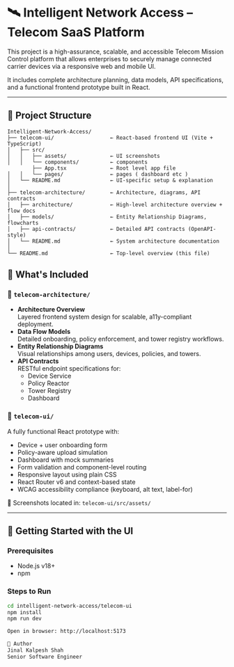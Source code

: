 # 🛰️ Intelligent Network Access – Telecom SaaS Platform

This project is a high-assurance, scalable, and accessible Telecom Mission Control platform that allows enterprises to securely manage connected carrier devices via a responsive web and mobile UI.

It includes complete architecture planning, data models, API specifications, and a functional frontend prototype built in React.

---

## 📁 Project Structure

```
Intelligent-Network-Access/
├── telecom-ui/                  ← React-based frontend UI (Vite + TypeScript)
│   ├── src/
│   │   ├── assets/              ← UI screenshots
│   │   └── components/          ← components
        ├── App.tsx              ← Root level app file
│   │   └── pages/               ← pages ( dashboard etc )
│   └── README.md                ← UI-specific setup & explanation
│
├── telecom-architecture/        ← Architecture, diagrams, API contracts
│   ├── architecture/            ← High-level architecture overview + flow docs
│   ├── models/                  ← Entity Relationship Diagrams, flowcharts
│   ├── api-contracts/           ← Detailed API contracts (OpenAPI-style)
│   └── README.md                ← System architecture documentation
│
└── README.md                    ← Top-level overview (this file)
```

## 🧩 What's Included

### 📐 `telecom-architecture/`

- **Architecture Overview**  
  Layered frontend system design for scalable, a11y-compliant deployment.
- **Data Flow Models**  
  Detailed onboarding, policy enforcement, and tower registry workflows.
- **Entity Relationship Diagrams**  
  Visual relationships among users, devices, policies, and towers.
- **API Contracts**  
  RESTful endpoint specifications for:
  - Device Service
  - Policy Reactor
  - Tower Registry
  - Dashboard

### 🎨 `telecom-ui/`

A fully functional React prototype with:

- Device + user onboarding form
- Policy-aware upload simulation
- Dashboard with mock summaries
- Form validation and component-level routing
- Responsive layout using plain CSS
- React Router v6 and context-based state
- WCAG accessibility compliance (keyboard, alt text, label-for)

📸 Screenshots located in: `telecom-ui/src/assets/`

---

## 🚀 Getting Started with the UI

### Prerequisites

- Node.js v18+
- npm

### Steps to Run

```bash
cd intelligent-network-access/telecom-ui
npm install
npm run dev

Open in browser: http://localhost:5173

👤 Author
Jinal Kalpesh Shah
Senior Software Engineer


```
